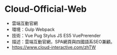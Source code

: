 # Cloud-Official-Web
* 雲端互動官網
* 環境：Gulp Webpack
* 技術：Vue Pug Stylus JS ES5 VuePrerender
* 描述：雲端互動官網，SPA網頁與四國語系SEO兼顧。
* https://www.cloud-interactive.com/zhTW
